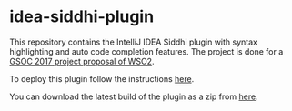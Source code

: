 # idea-siddhi-plugin
This repository contains the IntelliJ IDEA Siddhi plugin with syntax highlighting and auto code completion features. The project is done for a [GSOC 2017 project proposal of WSO2](https://docs.wso2.com/display/GSoC/Project+Proposals+for+2017#ProjectProposalsfor2017-Proposal4:IdeaPluginforSiddhi). 

[](https://www.dropbox.com/s/nkgdnq13rxtqclh/idea-siddhi-plugin-readme-1.png)

To deploy this plugin follow the instructions [here](http://www.jetbrains.org/intellij/sdk/docs/basics/getting_started/deploying_plugin.html).

You can download the latest build of the plugin as a zip from [here](https://drive.google.com/open?id=0B6PMuHZPzv3kdnFicHBvYlF0TVk).
